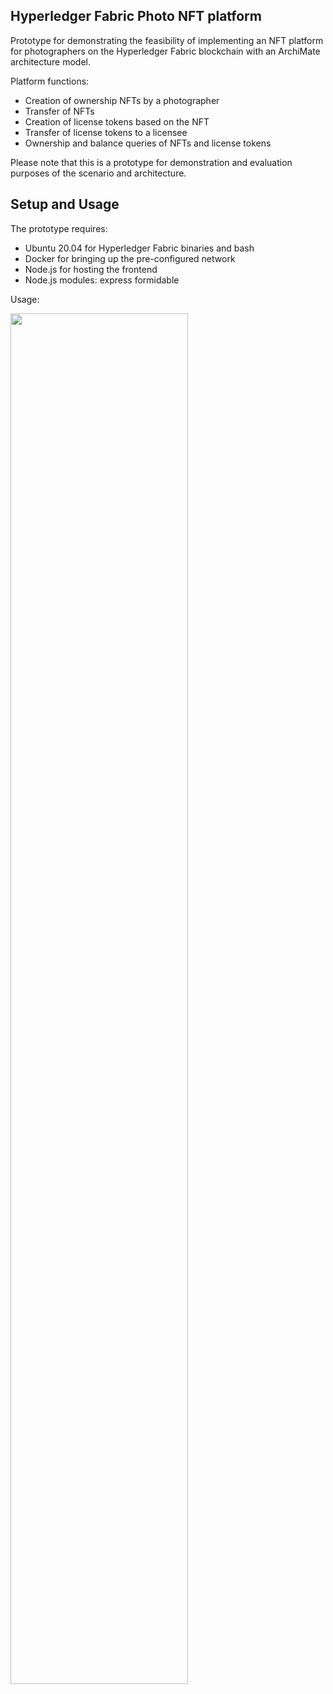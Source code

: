 ## Hyperledger Fabric Photo NFT platform

Prototype for demonstrating the feasibility of implementing an NFT platform for photographers on the Hyperledger Fabric blockchain with an ArchiMate architecture model.

Platform functions:
- Creation of ownership NFTs by a photographer
- Transfer of NFTs
- Creation of license tokens based on the NFT
- Transfer of license tokens to a licensee
- Ownership and balance queries of NFTs and license tokens

Please note that this is a prototype for demonstration and evaluation purposes of the scenario and architecture.

## Setup and Usage

The prototype requires:

- Ubuntu 20.04 for Hyperledger Fabric binaries and bash
- Docker for bringing up the pre-configured network
- Node.js for hosting the frontend 
- Node.js modules: express formidable

Usage:

<img src="https://raw.githubusercontent.com/fhaer/nft-photo-hlf/main/photo-nft-demo.gif" width="75%" height="75%" />

